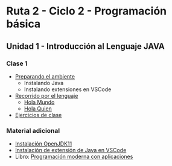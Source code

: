# Ruta 2 - Ciclo 2 - Programación básica

## Unidad 1 - Introducción al Lenguaje JAVA
### Clase 1
* [Preparando el ambiente](preparando_ambiente.md)
  * Instalando Java
  * Instalando extensiones en VSCode 
* [Recorrido por el lenguaje](recorrido_java.md)
  * [Hola Mundo](ejemplos/HolaMundo.java)
  * [Hola Quien](ejemplos/HolaQuien.java)
* [Ejercicios de clase](ejercicios.md)

### Material adicional
* [Instalación OpenJDK11](https://youtu.be/0Wn0yWwK20Q)
* [Instalación de extensión de Java en VSCode](https://youtu.be/g6TMxG1xTzU)
* Libro: [Programación moderna con aplicaciones](https://repositorio.utp.edu.co/items/1f499459-b52b-4ce0-94fc-70e695c42515)